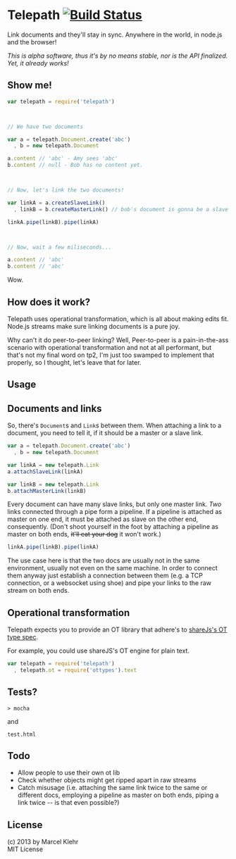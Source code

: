 # Telepath [![Build Status](https://travis-ci.org/marcelklehr/telepath.png)](https://travis-ci.org/marcelklehr/telepath)
Link documents and they'll stay in sync. Anywhere in the world, in node.js and the browser!

*This is alpha software, thus it's by no means stable, nor is the API finalized. Yet, it already works!*

## Show me!

```js
var telepath = require('telepath')



// We have two documents

var a = telepath.Document.create('abc')
  , b = new telepath.Document

a.content // 'abc' - Amy sees 'abc'
b.content // null - Bob has no content yet.



// Now, let's link the two documents!

var linkA = a.createSlaveLink()
  , linkB = b.createMasterLink() // bob's document is gonna be a slave of amy's.

linkA.pipe(linkB).pipe(linkA)



// Now, wait a few miliseconds...

a.content // 'abc'
b.content // 'abc'
```

Wow.

## How does it work?
Telepath uses operational transformation, which is all about making edits fit. Node.js streams make sure linking documents is a pure joy.

Why can't it do peer-to-peer linking? Well, Peer-to-peer is a pain-in-the-ass scenario with operational transformation and not at all performant, but that's not my final word on tp2, I'm just too swamped to implement that properly, so I thought, let's leave that for later.

## Usage

## Documents and links
So, there's `Document`s and `Link`s between them. When attaching a link to a document, you need to tell it, if it should be a master or a slave link.

```js
var a = telepath.Document.create('abc')
  , b = new telepath.Document

var linkA = new telepath.Link
a.attachSlaveLink(linkA)

var linkB = new telepath.Link
b.attachMasterLink(linkB)
```

Every document can have many slave links, but only one master link. *Two* links connected through a pipe form a pipeline. If a pipeline is attached as master on one end, it must be attached as slave on the other end, consequently. (Don't shoot yourself in the foot by attaching a pipeline as master on both ends, <del>it'll eat your dog</del> it won't work.)

```js
linkA.pipe(linkB).pipe(linkA)
```

The use case here is that the two docs are usually not in the same environment, usually not even on the same machine. In order to connect them anyway just establish a connection between them (e.g. a TCP connection, or a websocket using shoe) and pipe your links to the raw stream on both ends.

## Operational transformation
Telepath expects you to provide an OT library that adhere's to [shareJs's OT type spec](https://github.com/share/ottypes#spec).

For example, you could use shareJS's OT engine for plain text.
```js
var telepath = require('telepath')
  , telepath.ot = require('ottypes').text
```

## Tests?
```
> mocha
```

and

```
test.html
```

## Todo

* Allow people to use their own ot lib
* Check whether objects might get ripped apart in raw streams
* Catch misusage (i.e. attaching the same link twice to the same or different docs, employing a pipeline as master on both ends, piping a link twice -- is that even possible?)

## License
(c) 2013 by Marcel Klehr  
MIT License